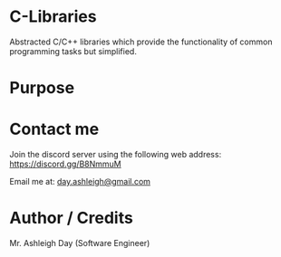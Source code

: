 # C-Libraries
Abstracted C/C++ libraries which provide the functionality of common programming tasks but simplified.

# Purpose

# Contact me

Join the discord server using the following web address: https://discord.gg/B8NmmuM

Email me at: day.ashleigh@gmail.com

# Author / Credits

Mr. Ashleigh Day (Software Engineer)
